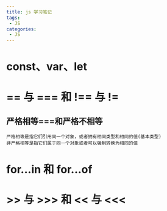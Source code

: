 ```yaml
---
title: js 学习笔记
tags:
 - JS
categories:
 - JS
---
```


# const、var、let

# == 与 === 和 !== 与 !=
## 严格相等===和严格不相等
    严格相等是指它们引用同一个对象，或者拥有相同类型和相同的值(基本类型)
    非严格相等是指它们属于同一个对象或者可以强制转换为相同的值

# for...in 和 for...of

# >> 与 >>> 和 << 与 <<<
